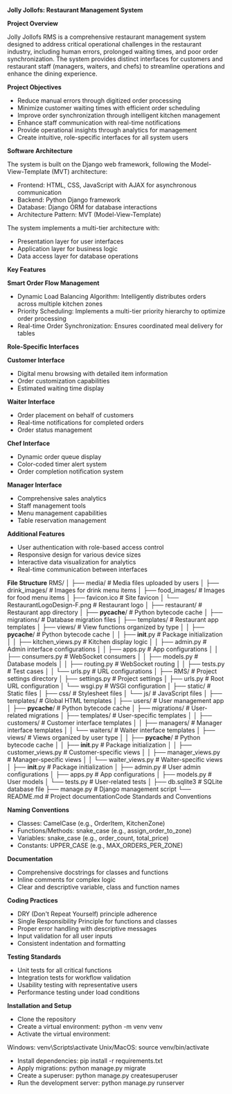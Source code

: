 **Jolly Jollofs: Restaurant Management System**

**Project Overview**

Jolly Jollofs RMS is a comprehensive restaurant management system designed to address critical operational challenges in the restaurant industry, including human errors, prolonged waiting times, and poor order synchronization. The system provides distinct interfaces for customers and restaurant staff (managers, waiters, and chefs) to streamline operations and enhance the dining experience.

**Project Objectives**

- Reduce manual errors through digitized order processing
- Minimize customer waiting times with efficient order scheduling
- Improve order synchronization through intelligent kitchen management
- Enhance staff communication with real-time notifications
- Provide operational insights through analytics for management
- Create intuitive, role-specific interfaces for all system users

**Software Architecture**

The system is built on the Django web framework, following the Model-View-Template (MVT) architecture:

- Frontend: HTML, CSS, JavaScript with AJAX for asynchronous communication
- Backend: Python Django framework
- Database: Django ORM for database interactions
- Architecture Pattern: MVT (Model-View-Template)

The system implements a multi-tier architecture with:

- Presentation layer for user interfaces
- Application layer for business logic
- Data access layer for database operations

**Key Features**

**Smart Order Flow Management**

- Dynamic Load Balancing Algorithm: Intelligently distributes orders across multiple kitchen zones
- Priority Scheduling: Implements a multi-tier priority hierarchy to optimize order processing
- Real-time Order Synchronization: Ensures coordinated meal delivery for tables

**Role-Specific Interfaces**

**Customer Interface**

- Digital menu browsing with detailed item information
- Order customization capabilities
- Estimated waiting time display

**Waiter Interface**

- Order placement on behalf of customers
- Real-time notifications for completed orders
- Order status management

**Chef Interface**

- Dynamic order queue display
- Color-coded timer alert system
- Order completion notification system

**Manager Interface**

- Comprehensive sales analytics
- Staff management tools
- Menu management capabilities
- Table reservation management

**Additional Features**

- User authentication with role-based access control
- Responsive design for various device sizes
- Interactive data visualization for analytics
- Real-time communication between interfaces

**File Structure**
RMS/
│
├── media/                      # Media files uploaded by users
│   ├── drink_images/           # Images for drink menu items
│   ├── food_images/            # Images for food menu items
│   ├── favicon.ico             # Site favicon
│   └── RestaurantLogoDesign-F.png # Restaurant logo
│
├── restaurant/                 # Restaurant app directory
│   ├── __pycache__/            # Python bytecode cache
│   ├── migrations/             # Database migration files
│   ├── templates/              # Restaurant app templates
│   ├── views/                  # View functions organized by type
│   │   ├── __pycache__/        # Python bytecode cache
│   │   ├── __init__.py         # Package initialization
│   │   ├── kitchen_views.py    # Kitchen display logic
│   │   ├── admin.py            # Admin interface configurations
│   │   ├── apps.py             # App configurations
│   │   ├── consumers.py        # WebSocket consumers
│   │   ├── models.py           # Database models
│   │   ├── routing.py          # WebSocket routing
│   │   ├── tests.py            # Test cases
│   │   └── urls.py             # URL configurations
│
├── RMS/                        # Project settings directory
│   ├── settings.py             # Project settings
│   ├── urls.py                 # Root URL configuration
│   └── wsgi.py                 # WSGI configuration
│
├── static/                     # Static files
│   ├── css/                    # Stylesheet files
│   └── js/                     # JavaScript files
│
├── templates/                  # Global HTML templates
│
├── users/                      # User management app
│   ├── __pycache__/            # Python bytecode cache
│   ├── migrations/             # User-related migrations
│   ├── templates/              # User-specific templates
│   │   ├── customers/          # Customer interface templates
│   │   ├── managers/           # Manager interface templates
│   │   └── waiters/            # Waiter interface templates
│   ├── views/                  # Views organized by user type
│   │   ├── __pycache__/        # Python bytecode cache
│   │   ├── __init__.py         # Package initialization
│   │   ├── customer_views.py   # Customer-specific views
│   │   ├── manager_views.py    # Manager-specific views
│   │   └── waiter_views.py     # Waiter-specific views
│   ├── __init__.py             # Package initialization
│   ├── admin.py                # User admin configurations
│   ├── apps.py                 # App configurations
│   ├── models.py               # User models
│   └── tests.py                # User-related tests
│
├── db.sqlite3                  # SQLite database file
├── manage.py                   # Django management script
└── README.md                   # Project documentationCode Standards and Conventions


**Naming Conventions**

- Classes: CamelCase (e.g., OrderItem, KitchenZone)
- Functions/Methods: snake_case (e.g., assign_order_to_zone)
- Variables: snake_case (e.g., order_count, total_price)
- Constants: UPPER_CASE (e.g., MAX_ORDERS_PER_ZONE)

**Documentation**

- Comprehensive docstrings for classes and functions
- Inline comments for complex logic
- Clear and descriptive variable, class and function names

**Coding Practices**

- DRY (Don't Repeat Yourself) principle adherence
- Single Responsibility Principle for functions and classes
- Proper error handling with descriptive messages
- Input validation for all user inputs
- Consistent indentation and formatting

**Testing Standards**

- Unit tests for all critical functions
- Integration tests for workflow validation
- Usability testing with representative users
- Performance testing under load conditions

**Installation and Setup**

- Clone the repository
- Create a virtual environment: python -m venv venv
- Activate the virtual environment:

Windows: venv\Scripts\activate
Unix/MacOS: source venv/bin/activate

- Install dependencies: pip install -r requirements.txt
- Apply migrations: python manage.py migrate
- Create a superuser: python manage.py createsuperuser
- Run the development server: python manage.py runserver
